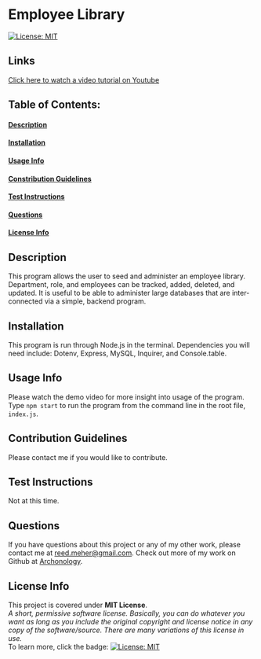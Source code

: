 # Employee Library
[![License: MIT](https://img.shields.io/badge/License-MIT-yellow.svg)](https://opensource.org/licenses/MIT)
## Links
[Click here to watch a video tutorial on Youtube](https://youtu.be/r-aP_ufH47U)    
## Table of Contents:
#### [Description](#description)
#### [Installation](#installation)
#### [Usage Info](#usage-info)
#### [Constribution Guidelines](#constribution-guidelines)
#### [Test Instructions](#test-instructions)
#### [Questions](#questions)
#### [License Info](#license-info)

## Description
This program allows the user to seed and administer an employee library. Department, role, and employees can be tracked, added, deleted, and updated.  It is useful to be able to administer large databases that are inter-connected via a simple, backend program. 
    
## Installation
This program is run through Node.js in the terminal. Dependencies you will need include: Dotenv, Express, MySQL, Inquirer, and  Console.table. 

## Usage Info
Please watch the demo video for more insight into usage of the program. Type `npm start` to run the program from the command line in the root file, `index.js`.

## Contribution Guidelines
Please contact me if you would like to contribute.

## Test Instructions
Not at this time.

## Questions
If you have questions about this project or any of my other work, please contact me at reed.meher@gmail.com. Check out more of my work on Github at [Archonology](https://github.com/Archonology).
    
## License Info
This project is covered under **MIT License**. 
<br>
*A short, permissive software license. Basically, you can do whatever you want as long as you include the original copyright and license notice in any copy of the software/source.  There are many variations of this license in use.* 
<br>
To learn more, click the badge: [![License: MIT](https://img.shields.io/badge/License-MIT-yellow.svg)](https://opensource.org/licenses/MIT)